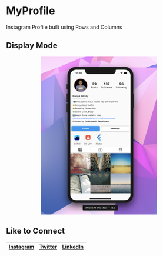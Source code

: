 # MyProfile

Instagram Profile built using Rows and Columns

## Display Mode 
<p align="center">
<img src="images/MyProfileApp.png" width="314">
</p>

## Like to Connect

[Instagram](https://www.instagram.com/irangareddy/) | [Twitter](https://twitter.com/irangareddy) | [LinkedIn](https://www.linkedin.com/feed/) |
------------ | ------------- | ---------------|